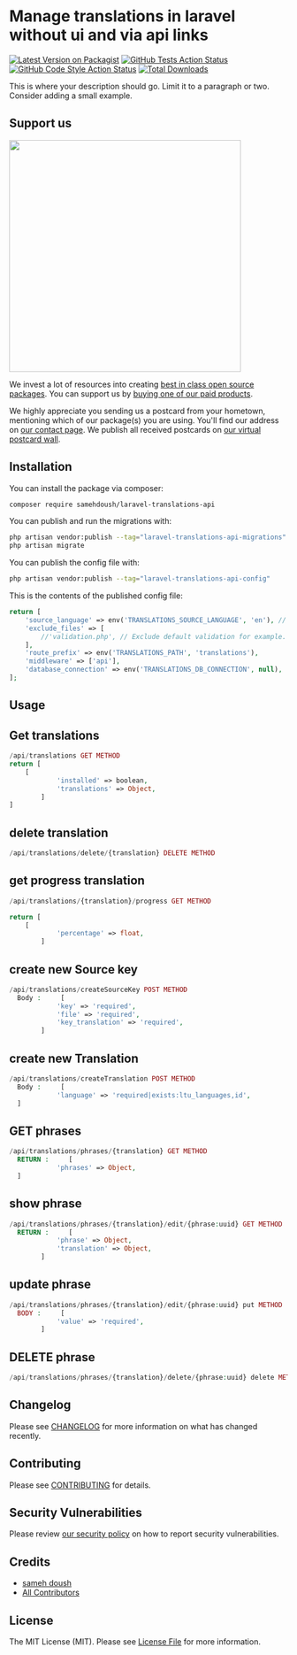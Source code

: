 # Manage translations in laravel without ui and via api links

[![Latest Version on Packagist](https://img.shields.io/packagist/v/samehdoush/laravel-translations-api.svg?style=flat-square)](https://packagist.org/packages/samehdoush/laravel-translations-api)
[![GitHub Tests Action Status](https://img.shields.io/github/actions/workflow/status/samehdoush/laravel-translations-api/run-tests.yml?branch=main&label=tests&style=flat-square)](https://github.com/samehdoush/laravel-translations-api/actions?query=workflow%3Arun-tests+branch%3Amain)
[![GitHub Code Style Action Status](https://img.shields.io/github/actions/workflow/status/samehdoush/laravel-translations-api/fix-php-code-style-issues.yml?branch=main&label=code%20style&style=flat-square)](https://github.com/samehdoush/laravel-translations-api/actions?query=workflow%3A"Fix+PHP+code+style+issues"+branch%3Amain)
[![Total Downloads](https://img.shields.io/packagist/dt/samehdoush/laravel-translations-api.svg?style=flat-square)](https://packagist.org/packages/samehdoush/laravel-translations-api)

This is where your description should go. Limit it to a paragraph or two. Consider adding a small example.

## Support us

[<img src="https://github-ads.s3.eu-central-1.amazonaws.com/laravel-translations-api.jpg?t=1" width="419px" />](https://spatie.be/github-ad-click/laravel-translations-api)

We invest a lot of resources into creating [best in class open source packages](https://spatie.be/open-source). You can support us by [buying one of our paid products](https://spatie.be/open-source/support-us).

We highly appreciate you sending us a postcard from your hometown, mentioning which of our package(s) you are using. You'll find our address on [our contact page](https://spatie.be/about-us). We publish all received postcards on [our virtual postcard wall](https://spatie.be/open-source/postcards).

## Installation

You can install the package via composer:

```bash
composer require samehdoush/laravel-translations-api
```

You can publish and run the migrations with:

```bash
php artisan vendor:publish --tag="laravel-translations-api-migrations"
php artisan migrate
```

You can publish the config file with:

```bash
php artisan vendor:publish --tag="laravel-translations-api-config"
```

This is the contents of the published config file:

```php
return [
    'source_language' => env('TRANSLATIONS_SOURCE_LANGUAGE', 'en'), // Source Language
    'exclude_files' => [
        //'validation.php', // Exclude default validation for example.
    ],
    'route_prefix' => env('TRANSLATIONS_PATH', 'translations'),
    'middleware' => ['api'],
    'database_connection' => env('TRANSLATIONS_DB_CONNECTION', null),
];
```

## Usage

## Get translations

```php
/api/translations GET METHOD
return [
    [
            'installed' => boolean,
            'translations' => Object,
        ]
]
```

## delete translation

```php
/api/translations/delete/{translation} DELETE METHOD

```

## get progress translation

```php
/api/translations/{translation}/progress GET METHOD

return [
    [
            'percentage' => float,
        ]
```

## create new Source key

```php
/api/translations/createSourceKey POST METHOD
  Body :     [
            'key' => 'required',
            'file' => 'required',
            'key_translation' => 'required',
        ]

```

## create new Translation

```php
/api/translations/createTranslation POST METHOD
  Body :     [
            'language' => 'required|exists:ltu_languages,id',
  ]

```

## GET phrases

```php
/api/translations/phrases/{translation} GET METHOD
  RETURN :     [
            'phrases' => Object,
  ]

```

## show phrase

```php
/api/translations/phrases/{translation}/edit/{phrase:uuid} GET METHOD
  RETURN :     [
            'phrase' => Object,
            'translation' => Object,
        ]

```

## update phrase

```php
/api/translations/phrases/{translation}/edit/{phrase:uuid} put METHOD
  BODY :     [
            'value' => 'required',
        ]

```
## DELETE phrase

```php
/api/translations/phrases/{translation}/delete/{phrase:uuid} delete METHOD


```


## Changelog

Please see [CHANGELOG](CHANGELOG.md) for more information on what has changed recently.

## Contributing

Please see [CONTRIBUTING](CONTRIBUTING.md) for details.

## Security Vulnerabilities

Please review [our security policy](../../security/policy) on how to report security vulnerabilities.

## Credits

-   [sameh doush](https://github.com/samehdoush)
-   [All Contributors](../../contributors)

## License

The MIT License (MIT). Please see [License File](LICENSE.md) for more information.
